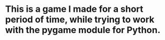 # This is a game I made for a short period of time, while trying to work with the pygame module for Python.
